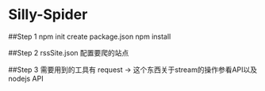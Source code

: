 Silly-Spider
===========

##Step 1
npm init
create package.json
npm install

##Step 2
rssSite.json
配置要爬的站点

##Step 3
需要用到的工具有
request -> 这个东西关于stream的操作参看API以及nodejs API

